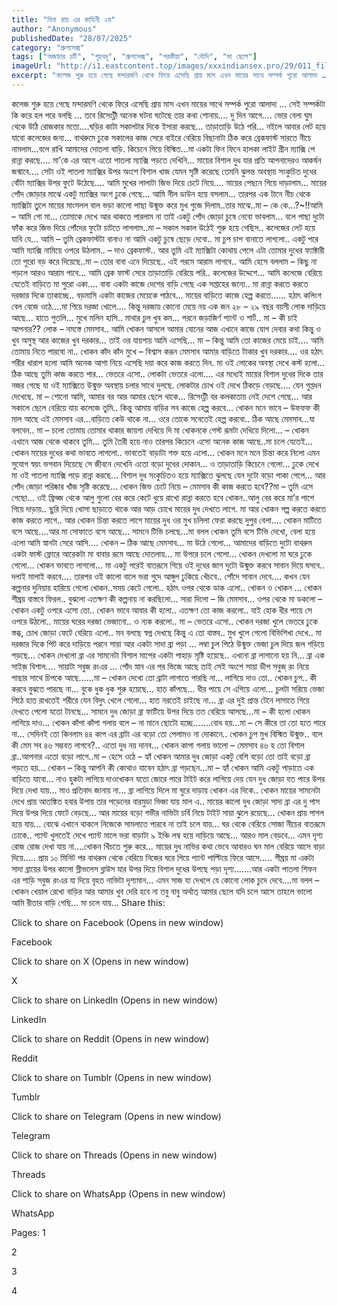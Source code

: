 ```yaml
---
title: "বিনা রায় এর কাহিনী ২য়"
author: "Anonymous"
publishedDate: "28/07/2025"
category: "গ্রুপসেক্স"
tags: ["অজাচার চটি", "গৃহবধূ", "গ্রুপসেক্স", "পরকীয়া", "বৌদি", "মা ছেলে"]
imageUrl: "http://i1.eastcontent.top/images/xxxindiansex.pro/29/011_filling.jpg"
excerpt: "কলেজ শুরু হয়ে গেছে মন্দারমণি থেকে ফিরে এসেছি প্রায় মাস এখন মায়ের সাথে সম্পর্ক পুরো আলাদা … সেই সম্পর্কটা কি করে হল পরে বলছি … তবে রিসেংট্লী অনেক ঘটনা ঘটেছে তার কথা শোনায়…. দু দিন আগে…. ভোর বেলা ঘুম..."
---
```


কলেজ শুরু হয়ে গেছে মন্দারমণি থেকে ফিরে এসেছি প্রায় মাস এখন মায়ের সাথে সম্পর্ক পুরো আলাদা … সেই সম্পর্কটা কি করে হল পরে বলছি … তবে রিসেংট্লী অনেক ঘটনা ঘটেছে তার কথা শোনায়…. দু দিন আগে…. ভোর বেলা ঘুম থেকে উঠি রোজকার মতো….ঘড়ির কাটা সকালটার দিকে ইসারা করছে… তাড়াতাড়ি উঠে পরি… নইলে আবার লেট হয়ে যাবো কলেজের জন্য… বাথরুমে ঢুকে সকালের কাজ সেরে বাইরে বেরিয়ে বিছানাটা ঠিক করে ব্রেকফাস্ট সারতে নীচে নামলাম…বলে রাখি আমাদের দোতলা বাড়ি. কিচেনে গিয়ে বিস্মিত…মা একটা ফিন ফিনে হালকা লাইট গ্রীন ম্যাক্সি পে রান্না করছে…. মা’কে এর আগে এতো পাতলা ম্যাক্সি পড়তে দেখিনি… মায়ের বিশাল দুধ যার প্রতি আপনাদেরও আকর্ষন জন্মাবে…. সেটা ওই পাতলা ম্যাক্সির উপর অংশে বিশাল খাজ যেমন সৃষ্টি করেছে তেমনি ঝুলন্ত অবস্থায় সংকুচিত দুধের বোঁটা ম্যাক্সির উপর ফুটে উঠেছে…. আমি মুখের লালাটা জিভ দিয়ে চেটে নিয়ে…. মায়ের পেছনে গিয়ে দাড়ালাম… মায়ের পোঁদ জোড়ার মাঝে একটু ম্যাক্সির অংশ ঢুকে গেছে… আমি নীল ডাউন হয়ে বসলাম… তারপর এক টানে নীচ থেকে ম্যাক্সিটা তুলে মায়ের মাংসলল বাল ভড়া কালো পাছা উন্মুক্ত করে মুখ গুজে দিলাম..তার মাঝে..মা – কে কে…?~!!আমি – আমি গো মা… তোমাকে দেখে আর থাকতে পারলাম না তাই একটু পোঁদ জোড়া চুষে নেবো ভাবলাম… বলে পাছা দুটো ফাঁক করে জিভ দিয়ে পোঁদের ফুটো চাটতে লাগলাম..মা – সকাল সকাল উঠেই শুরু হয়ে গেছিস.. কলেজের লেট হয়ে যাবি যে… আমি – তুমি ব্রেকফাস্টটা বানাও না আমি একটু চুষে ছেড়ে দেবো.. মা চুপ চাপ বানাতে লাগলো.. একটু পরে আমি ম্যাক্সি নামিয়ে ওপরে উঠলাম.. – দাও ব্রেকফাস্ট.. আর তুমি এই ম্যাক্সিটা কোথায় পেলে এটা তোমার দুধের ফ্যাক্টারী তো পুরো বড় করে দিয়েছে..মা – তোর বাবা এনে দিয়েছে.. এই গরমে আরাম লাগবে.. আমি হেসে বললাম – কিছু না পড়লে আরও আরাম পাবে… আমি ব্রেক ফাস্ট সেরে তাড়াতাড়ি বেরিয়ে পরি.. কলেজের উদ্দেশে… আমি কলেজে বেরিয়ে যেতেই বাড়িতে মা পুরো একা…. বাবা একটা কাজে দেশের বাড়ি গেছে এক সপ্তাহের জন্যে.. মা রান্না করতে করতে দরজার দিকে তাকাচ্ছে.. বড়মাসি একটা কাজের মেয়েকে পাঠবে… মায়ের বাড়িতে কাজে হেল্প করতে…… হঠাৎ কলিংগ বেল বেজে ওঠে….মা গিয়ে দরজা খোলে…. কিন্তু দরজায় কোনো মেয়ে নয় এক জন ২৮ – ২৯ বছর বয়সী লোক দাড়িয়ে আছে… হাতে পুতলি… মুখে মলিন হাসি.. মাথার চুল খুব কম… পরনে জড়াজির্ণ প্যান্ট ও শার্ট.. মা – কী চাই আপনার?? লোক – নমস্তে মেমসাব.. আমি খোকন আসলে আমার বোনের আজ এখানে কাজে যোগ দেবার কথা কিন্তু ও খুব অসুস্থ আর কাজের খুব দরকার… তাই ওর যায়গায় আমি এসেছি… মা – কিন্তু আমি তো কাজের মেয়ে চাই…. আমি তোমায় নিতে পারবো না.. খোকন কাঁদ কাঁদ মুখে – বিশ্বাস করূন মেমসাব আমার বাড়িতে টাকার খুব দরকার…. ওর হঠাৎ শরীর খারাপ হলো আমি অনেক আশা নিয়ে এসেছি দয়া করে কাজ করতে দিন. মা ওই লোকের অবস্থা দেখে কস্ট হলো… ঠিক আছে তুমি কাজ করতে পার… ভেতরে এসো.. লোকটা ভেতরে এলো…. এর মধ্যেই মায়ের বিশাল দুধের দিকে তার নজর গেছে যা ওই ম্যাক্সিতে উন্মুক্ত অবস্থায় চলার সাথে দুলছে. লোকটার চোখ ওই দেখে ঠিকড়ে বেড়ছে…. যেন গুপ্তধন দেখেছে. মা – শোনো আমি, আমার বর আর আমার ছেলে থাকে… রিসেংট্লী বর কলকাতায় নেই দেশে গেছে… আর সকালে ছেলে বেরিয়ে যায় কলেজে তুমি.. কিন্তু আমায় বাড়ির সব কাজে হেল্প করবে… খোকন মনে ভাবে – উফফফ কী মাল আছে এই মেমসাব এর…বাড়িতে কেউ থাকে না… ওরে তোকে সবেতেই হেল্প করবো.. ঠিক আছে মেমসাব…যা বলবেন.. মা – চলো তোমায় তোমার থাকার জায়গা দেখিয়ে দি মা খোকনকে গেস্ট রূমটা দেখিয়ে দিলো… – খোকন এখানে আজ থেকে থাকবে তুমি… তুমি তৈরী হয়ে নাও তারপর কিচেনে এসো অনেক কাজ আছে..মা চলে যেতেই…খোকন মায়ের দুধের কথা ভাবতে লাগলো.. ভাবতেই বাড়াটা শক্ত হয়ে এলো… খোকন মনে মনে চিন্তা করে নিলো এমন সুযোগ স্বয়ং ভগবান দিয়েছে সে জীবনে দেখেনি এতো বড়ো দুধের দোকান… ও তাড়াতাড়ি কিচেনে গেলো… ঢুকে দেখে মা ওই পাতলা ম্যাক্সি পড়ে রান্না করছে… বিশাল দুধ সংকুচিতও হয়ে ম্যাক্সিতে ঝুলছে যেন দুটো বড়ো পাকা পেপে… আর পোঁদ জোড়া পরিষ্কার খাঁজ সৃষ্টি করেছে… খোকন জিভ চেটে নিয়ে – মেমসাব কী কাজ করতে হবে??মা – তুমি এসে গেছো… ওই ফ্রিড্জ থেকে আলু গুলো বের করে কেটে ধুয়ে রাখো রান্না করতে হবে খোকন..আলু বের করে মা’র পাশে গিয়ে দাড়ায়.. ছুরি দিয়ে খোসা ছাড়াতে থাকে আর আড় চোখে মায়ের দুধ দেখতে লাগে. মা আর খোকন গল্প করতে করতে কাজ করতে লাগে.. আর খোকন চিন্তা করতে লাগে মায়ের দুধ ওর মুখ চলিলা ফেরা করছে দুপুর বেলা…. খোকন মাটিতে বসে আছে….আর মা সোফাতে বসে আছে… সামনে টিভি চলছে…মা বলল খোকন তুমি বসে টিভি দেখো, বেলা হয়ে এলো আমি স্নানটা সেরে আসি…. খোকন – ঠিক আছে মেমসাব… মা উঠে গেলো… আমাদের বাড়িতে দুটো বাথরুম একটা ফাস্ট ফ্লোরে আরেকটা মা বাবার রূমে আছে দোতলায়… মা উপরে চলে গেলো… খোকন দেখলো মা ঘরে ঢুকে গেলো… খোকন ভাবতে লাগলো… মা একটু পরেই বাতরূমে গিয়ে ওই দুধের জাগ দুটো উন্মুক্ত করবে সাবান দিয়ে ঘসবে.. দলাই মালাই করবে…. তারপর ওই কালো বালে ভরা গুদে আঙ্গুল ঢুকিয়ে খেঁচবে.. পোঁদে সাবান দেবে…. কখন যেন কল্পনার দুনিয়ায় হারিয়ে গেলো খোকন..সময় কেটে গেলো.. হঠাৎ ওপর থেকে ডাক এলো.. খোকন ও খোকন … খোকন শীঘ্রয় বাস্তবে ফিরল.. বুঝলো এতক্ষণ কী কল্পনায় না করছিলো… সারা দিলো – জি মেমসাব… ওপর থেকে মা ডকলো – খোকন একটু ওপরে এসো তো.. খোকন ভাবে আবার কী হলো.. এতক্ষণ তো কাজ করলো.. যাই হোক ধীর পায়ে সে ওপরে উঠলো.. মায়ের ঘরের দরজা ভেজানো.. ও ন্যক করলো.. মা – ভেতরে এসো.. খোকন দরজা খুলে ভেতরে ঢুকে স্তব্ধ, চোখ জোড়া ফেটে বেরিয়ে এলো.. মন বলছে স্বপ্ন দেখছে কিন্তু এ তো বাস্তব.. মুখ খুলে গেলো বিভিশিখা দেখে.. মা দরজার দিকে পিট করে দাড়িয়ে পরনে সায়া আর একটা সাদা ব্রা পড়া … লম্বা চুল পিঠে উন্মুক্ত ভেজা চুল দিয়ে জল গড়িয়ে পড়ছে… খোকন দেখলো ব্রা এর সামনেটা বিশাল মাপের একটা পাহাড় সৃষ্টি হয়েছে.. এখনো ব্রা লাগানো হয় নি… ব্রা এক সাইজ় বিশাল…. সায়াটা সবুজ রংএর … পোঁদ স্নান এর পর ভিজে আছে তাই সেই অংশে সায়া ডীপ সবুজ্ রং নিয়ে পাছার সাথে চিপকে আছে……মা – খোকন দেখো তো ব্রাটা লাগাতে পারছি না… লাগিয়ে দাও তো.. খোকন চুপ.. কী করবে বুঝতে পারছে না… বুকে ধুক ধুক শুরু হয়েছে… হাত কাঁপছে… ধীর পায়ে সে এগিয়ে এলো… চুলটা সরিয়ে ভেজা পিঠে হাত রাখতেই শরীরে যেন বিদুৎ খেলে গেলো… হাত নরতেই চাইছে না… ব্রা এর দুই প্রান্ত টেনে লাগাতে গিয়ে দেখতে পেলো যতো টানছে… সামনে দুধ জোড়া ব্রা ফাটিয়ে উপর দিয়ে তত বেরিয়ে আসছে…মা – কী হলো খোকন লাগিয়ে দাও… খোকন কাঁপা কাঁপা গলায় বলে – না মানে ছোটো হচ্ছে…….বোধ হয়…মা – সে কীরে তা তো হতে পারে না… সেদিনই তো কিনলাম ৪৪ কাপ এর ব্রাটা এর বড়ো তো পেলামও না দোকানে.. খোকন চুপ মুখ বিস্মিত উন্মুক্ত.. বলে কী মেম সব ৪৬ সম্ভবত লাগবে?.. এতো দুধ নয় দানব… খোকন কাপা গলায় ভালো – মেমসাব ৪৬ হ তো বিশাল ব্রা..আপনার এতো বড়ো লাগে..মা – হেসে ওঠে – হ্যাঁ খোকন আমার দুধ জোড়া একটু বেশি বড়ো তো তাই বড়ো ব্রা পড়তে হয়… খোকন – কিন্তু আপনি কী কোথাও যাবেন হঠাৎ ব্রা পড়ছেন…মা – হ্যাঁ খোকন আমি একটু পাড়াতে এক বাড়িতে যাবো… নাও হুকটা লাগিয়ে দাওখোকন যতো জোরে পারে টাইট করে লাগিয়ে দেয় যেন দুধ জোড়া যত পারে উপর দিয়ে দেখা যায়… মাও প্রতিবাদ জানায় না… ব্রা লাগিয়ে দিলে মা ঘুরে দাড়ায় খোকন এর দিকে.. খোকন মায়ের সামনেটা দেখে প্রায় আতঙ্কিত হবার উপায় তার পড়েনের বারমুডা ভিজা যায় মাল এ.. মায়ের কালো দুধ জোড়া সাদা ব্রা এর দু পাস দিয়ে উপর দিয়ে ফেটে বেড়ছে… আর মায়ের বড়ো গভীর নাভিটা চর্বি নিয়ে টাইট সায়া ঝুলে রয়েছে… খোকন প্রায় পাগল হয়ে যায়… বোঝে এখানে থাকলে নিজেকে সামলাতে পারবে না তাই চলে যায়… ঘর থেকে বেরিয়ে সোজা নীচের বাতরূমে ঢোকে.. প্যান্ট খুলতেই দেখে প্যান্ট মালে ভরা বাড়াটা ৯ ইঞ্চি লম্ব হয়ে দাড়িয়ে আছে… আরও মাল বেড়বে… এমন দৃশ্য রোজ রোজ দেখা যায় না….খোকন খিঁচতে শুরু করে… মায়ের দুধ নাভির কথা ভেবে আবারও ঘন মাল বেরিয়ে আসে বাড়া দিয়ে….. প্রায় ১০ মিনিট পর বাথরুম থেকে বেরিয়ে নিজের ঘরে গিয়ে প্যান্ট পাল্টিয়ে ফিরে আসে….. শীঘ্রয় মা একটা সাদা ব্রায়ের উপর কালো স্লীভলেস ব্লাউস যার উপর দিয়ে বিশাল দুধের উপছে পড়া দৃশ্য…….আর একটা পাতলা শিফন এর শাড়ি সবুজ রংএর যা দিয়ে বৃহত নাভিটা দৃশ্যমান… এমন সাজ যা দেখলে যে কোনো লোক চুদে দেবে….মা বলল – খোকন খেয়াল রেখো বাড়ির আর আমার খুব দেরি হবে না তবু বাবু অর্থাত্ আমার ছেলে যদি চলে আসে তাহলে ভালো আমি রীতার বাড়ি গেছি… মা চলে যায়…
Share this:


Click to share on Facebook (Opens in new window)


Facebook




Click to share on X (Opens in new window)


X




Click to share on LinkedIn (Opens in new window)


LinkedIn




Click to share on Reddit (Opens in new window)


Reddit




Click to share on Tumblr (Opens in new window)


Tumblr




Click to share on Telegram (Opens in new window)


Telegram




Click to share on Threads (Opens in new window)


Threads




Click to share on WhatsApp (Opens in new window)


WhatsApp


Pages: 
1
 
2
 
3
 
4
